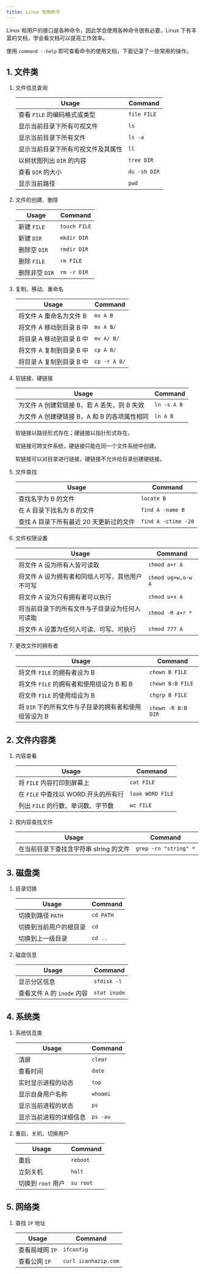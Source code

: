 ```yaml
---
title: Linux 常用命令
---
```


Linux 和用户的接口是各种命令，因此学会使用各种命令很有必要，Linux 下有丰富的文档，学会看文档可以提高工作效率。

使用 `command --help` 即可查看命令的使用文档，下面记录了一些常用的操作。

## 1. 文件类

1. 文件信息查询

   | Usage                              | Command      |
   | ---------------------------------- | ------------ |
   | 查看 `FILE` 的编码格式或类型       | `file FILE`  |
   | 显示当前目录下所有可视文件         | `ls`         |
   | 显示当前目录下所有文件             | `ls -a`      |
   | 显示当前目录下所有可视文件及其属性 | `ll`         |
   | 以树状图列出 `DIR` 的内容          | `tree DIR`   |
   | 查看 `DIR` 的大小                  | `du -sh DIR` |
   | 显示当前路径                       | `pwd`        |

2. 文件的创建、删除

   | Usage          | Command      |
   | -------------- | ------------ |
   | 新建 `FILE`    | `touch FILE` |
   | 新建 `DIR`     | `mkdir DIR`  |
   | 删除空 `DIR`   | `rmdir DIR`  |
   | 删除 `FILE`    | `rm FILE`    |
   | 删除非空 `DIR` | `rm -r DIR`  |

3. 复制、移动、重命名

   | Usage                    | Command      |
   | ------------------------ | ------------ |
   | 将文件 A 重命名为文件 B  | `mv A B`     |
   | 将文件 A 移动到目录 B 中 | `mv A B/`    |
   | 将目录 A 移动到目录 B 中 | `mv A/ B/`   |
   | 将文件 A 复制到目录 B 中 | `cp A B/`    |
   | 将目录 A 复制到目录 B 中 | `cp -r A B/` |

4. 软链接、硬链接

   | Usage                                        | Command     |
   | -------------------------------------------- | ----------- |
   | 为文件 A 创建软链接 B，若 A 丢失，则 B 失效  | `ln -s A B` |
   | 为文件 A 创建硬链接 B，A 和 B 的各项属性相同 | `ln A B`    |

   软链接以路径形式存在；硬链接以指针形式存在。

   软链接可跨文件系统，硬链接只能在同一个文件系统中创建。

   软链接可以对目录进行链接，硬链接不允许给目录创建硬链接。

5. 文件查找

   | Usage                                   | Command             |
   | --------------------------------------- | ------------------- |
   | 查找名字为 B 的文件                     | `locate B`          |
   | 在 A 目录下找名为 B 的文件              | `find A -name B`    |
   | 查找 A 目录下所有最近 20 天更新过的文件 | `find A -ctime -20` |

6. 文件权限设置

   | Usage                                           | Command            |
   | ----------------------------------------------- | ------------------ |
   | 将文件 A 设为所有人皆可读取                     | `chmod a+r A`      |
   | 将文件 A 设为拥有者和同组人可写，其他用户不可写 | `chmod ug+w,o-w A` |
   | 将文件 A 设为只有拥有者可以执行                 | `chmod u+x A`      |
   | 将当前目录下的所有文件与子目录设为任何人可读取  | `chmod -R a+r *`   |
   | 将文件 A 设置为任何人可读、可写、可执行         | `chmod 777 A`      |

7. 更改文件的拥有者

   | Usage                                                 | Command            |
   | ----------------------------------------------------- | ------------------ |
   | 将文件 `FILE` 的拥有者设为 B                          | `chown B FILE`     |
   | 将文件 `FILE` 的拥有者和使用组设为 B 和 B             | `chown B:B FILE`   |
   | 将文件 `FILE` 的使用组设为 B                          | `chgrp B FILE`     |
   | 将 `DIR` 下的所有文件与子目录的拥有者和使用组皆设为 B | `chown -R B:B DIR` |

## 2. 文件内容类

1. 内容查看

   | Usage                                | Command          |
   | ------------------------------------ | ---------------- |
   | 将 `FILE` 内容打印到屏幕上           | `cat FILE`       |
   | 在 `FILE` 中查找以 WORD 开头的所有行 | `look WORD FILE` |
   | 列出 `FILE` 的行数、单词数、字节数   | `wc FILE`        |

2. 按内容查找文件

   | Usage                                  | Command               |
   | -------------------------------------- | --------------------- |
   | 在当前目录下查找含字符串 string 的文件 | `grep -rn "string" *` |

## 3. 磁盘类

1. 目录切换

   | Usage                  | Command   |
   | ---------------------- | --------- |
   | 切换到路径 `PATH`      | `cd PATH` |
   | 切换到当前用户的根目录 | `cd`      |
   | 切换到上一级目录       | `cd ..`   |

2. 磁盘信息

   | Usage                      | Command      |
   | -------------------------- | ------------ |
   | 显示分区信息               | `sfdisk -l`  |
   | 查看文件 A 的 `inode` 内容 | `stat inode` |

## 4. 系统类

1. 系统信息类

   | Usage                  | Command  |
   | ---------------------- | -------- |
   | 清屏                   | `clear`  |
   | 查看时间               | `date`   |
   | 实时显示进程的动态     | `top`    |
   | 显示自身用户名称       | `whoami` |
   | 显示当前进程的状态     | `ps`     |
   | 显示当前进程的详细信息 | `ps -au` |

2. 重启、关机、切换用户

   | Usage              | Command   |
   | ------------------ | --------- |
   | 重启               | `reboot`  |
   | 立刻关机           | `halt`    |
   | 切换到 `root` 用户 | `su root` |

## 5. 网络类

1. 查找 `IP` 地址

   | Usage           | Command              |
   | --------------- | -------------------- |
   | 查看局域网 `IP` | `ifconfig`           |
   | 查看公网 `IP`   | `curl icanhazip.com` |

   